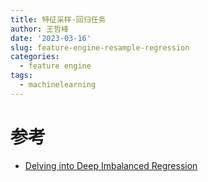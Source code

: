 ```yaml
---
title: 特征采样-回归任务
author: 王哲峰
date: '2023-03-16'
slug: feature-engine-resample-regression
categories:
  - feature engine
tags:
  - machinelearning
---
```




# 参考

* [Delving into Deep Imbalanced Regression](http://proceedings.mlr.press/v139/yang21m/yang21m.pdf)
